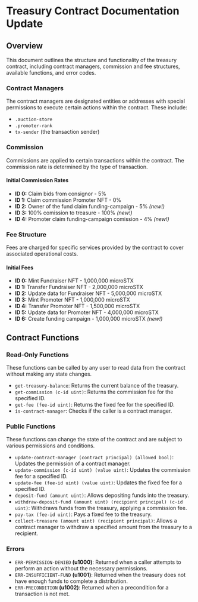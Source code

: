 # Treasury Contract Documentation Update

## Overview
This document outlines the structure and functionality of the treasury contract, including contract managers, commission and fee structures, available functions, and error codes.

### Contract Managers
The contract managers are designated entities or addresses with special permissions to execute certain actions within the contract. These include:
- `.auction-store`
- `.promoter-rank`
- `tx-sender` (the transaction sender)

### Commission
Commissions are applied to certain transactions within the contract. The commission rate is determined by the type of transaction.

#### Initial Commission Rates
- **ID 0:** Claim bids from consignor - 5%
- **ID 1:** Claim commission Promoter NFT - 0%
- **ID 2:** Owner of the fund claim funding-campaign - 5% *(new!)*
- **ID 3:** 100% comission to treasure - 100% *(new!)*
- **ID 4:** Promoter claim funding-campaign comission - 4% *(new!)*

### Fee Structure
Fees are charged for specific services provided by the contract to cover associated operational costs.

#### Initial Fees
- **ID 0:** Mint Fundraiser NFT - 1,000,000 microSTX
- **ID 1:** Transfer Fundraiser NFT - 2,000,000 microSTX
- **ID 2:** Update data for Fundraiser NFT - 5,000,000 microSTX
- **ID 3:** Mint Promoter NFT - 1,000,000 microSTX
- **ID 4:** Transfer Promoter NFT - 1,500,000 microSTX
- **ID 5:** Update data for Promoter NFT - 4,000,000 microSTX
- **ID 6:** Create funding campaign - 1,000,000 microSTX *(new!)*

## Contract Functions

### Read-Only Functions
These functions can be called by any user to read data from the contract without making any state changes.
- `get-treasury-balance`: Returns the current balance of the treasury.
- `get-commission (c-id uint)`: Returns the commission fee for the specified ID.
- `get-fee (fee-id uint)`: Returns the fixed fee for the specified ID.
- `is-contract-manager`: Checks if the caller is a contract manager.

### Public Functions
These functions can change the state of the contract and are subject to various permissions and conditions.
- `update-contract-manager (contract principal) (allowed bool)`: Updates the permission of a contract manager.
- `update-commission (c-id uint) (value uint)`: Updates the commission fee for a specified ID.
- `update-fee (fee-id uint) (value uint)`: Updates the fixed fee for a specified ID.
- `deposit-fund (amount uint)`: Allows depositing funds into the treasury.
- `withdraw-deposit-fund (amount uint) (recipient principal) (c-id uint)`: Withdraws funds from the treasury, applying a commission fee.
- `pay-tax (fee-id uint)`: Pays a fixed fee to the treasury.
- `collect-treasure (amount uint) (recipient principal)`: Allows a contract manager to withdraw a specified amount from the treasury to a recipient.

### Errors
- `ERR-PERMISSION-DENIED` **(u1000)**: Returned when a caller attempts to perform an action without the necessary permissions.
- `ERR-INSUFFICIENT-FUND` **(u1001)**: Returned when the treasury does not have enough funds to complete a distribution.
- `ERR-PRECONDITION` **(u1002)**: Returned when a precondition for a transaction is not met.